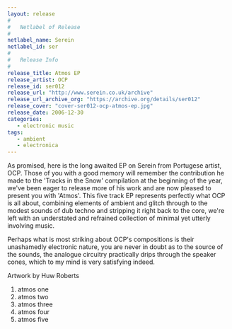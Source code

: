 ```yaml
---
layout: release
#
#   Netlabel of Release
#
netlabel_name: Serein
netlabel_id: ser
#
#   Release Info
#
release_title: Atmos EP
release_artist: OCP
release_id: ser012
release_url: "http://www.serein.co.uk/archive"
release_url_archive_org: "https://archive.org/details/ser012"
release_cover: "cover-ser012-ocp-atmos-ep.jpg"
release_date: 2006-12-30
categories:
   - electronic music
tags:
   - ambient
   - electronica
---
```

As promised, here is the long awaited EP on Serein from Portugese artist, OCP. Those of you with a good memory will remember the contribution he made to the 'Tracks in the Snow' compilation at the beginning of the year, we've been eager to release more of his work and are now pleased to present you with 'Atmos'. This five track EP represents perfectly what OCP is all about, combining elements of ambient and glitch through to the modest sounds of dub techno and stripping it right back to the core, we're left with an understated and refrained collection of minimal yet utterly involving music.

Perhaps what is most striking about OCP's compositions is their unashamedly electronic nature, you are never in doubt as to the source of the sounds, the analogue circuitry practically drips through the speaker cones, which to my mind is very satisfying indeed.

Artwork by Huw Roberts

1. atmos one
2. atmos two
3. atmos three
4. atmos four
5. atmos five